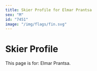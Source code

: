 ```yaml
---
title: Skier Profile for Elmar Prantsa
sex: "M"
id: "7451"
image: "/img/flags/fin.svg" 
---
```


# Skier Profile

This page is for: Elmar Prantsa.
    